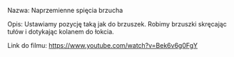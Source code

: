Nazwa:
Naprzemienne spięcia brzucha

Opis:
Ustawiamy pozycję taką jak do brzuszek. Robimy brzuszki skręcając tułów i dotykając kolanem do łokcia.

Link do filmu:
https://www.youtube.com/watch?v=Bek6v6g0FgY
